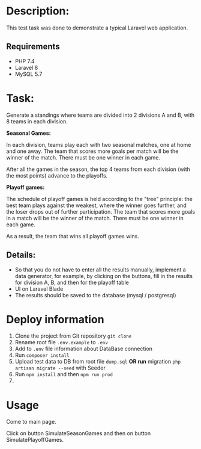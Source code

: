 # Description:
This test task was done to demonstrate a typical Laravel web application.
## Requirements
- PHP 7.4
- Laravel 8
- MySQL 5.7
# Task:
Generate a standings where teams are divided into 2 divisions A and B, with 8 teams in each division.

**Seasonal Games:** 

In each division, teams play each with two seasonal matches, one at home and one away. The team that scores more goals per match will be the winner of the match. There must be one winner in each game. 

After all the games in the season, the top 4 teams from each division (with the most points) advance to the playoffs.

**Playoff games:** 

The schedule of playoff games is held according to the "tree" principle: the best team plays against the weakest, where the winner goes further, and the loser drops out of further participation. The team that scores more goals in a match will be the winner of the match. There must be one winner in each game. 

As a result, the team that wins all playoff games wins.

## Details:
- So that you do not have to enter all the results manually, implement a data generator, for example, by clicking on 
  the buttons, fill in the results for division A, B, and then for the playoff table
- UI on Laravel Blade
- The results should be saved to the database (mysql / postgresql)

# Deploy information
1. Clone the project from Git repository `git clone `
2. Rename root file `.env.example` to `.env`
3. Add to `.env` file information about DataBase connection
4. Run `composer install`
5. Upload test data to DB from root file `dump.sql`
   **OR run** migration `php artisan migrate --seed` with Seeder
6. Run `npm install` and then `npm run prod`
7. 

# Usage
Come to main page. 

Click on button SimulateSeasonGames and then on button SimulatePlayoffGames.

